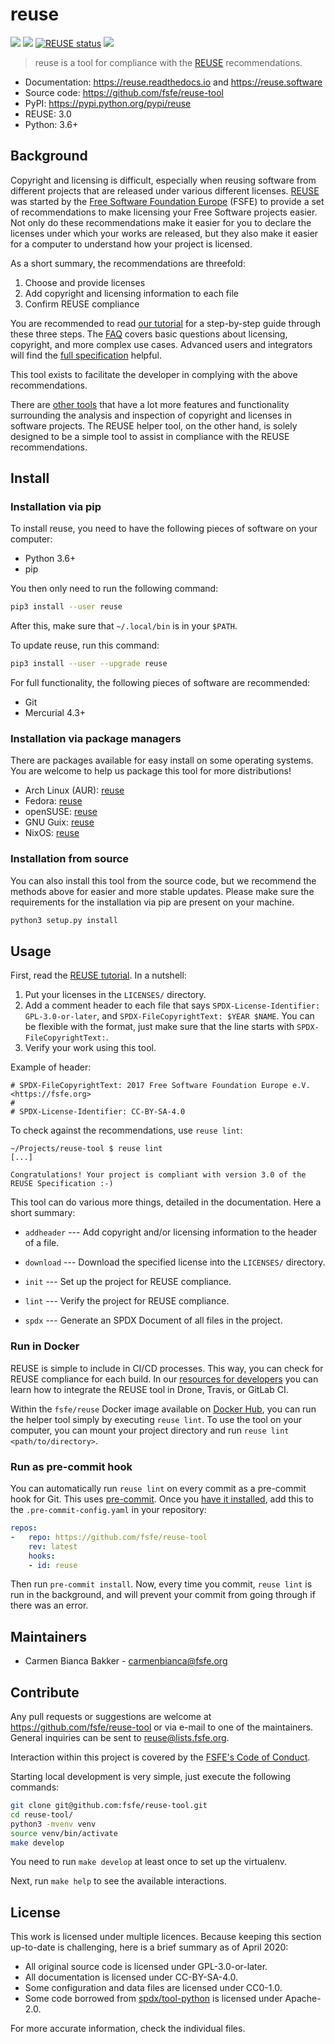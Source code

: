 <!--
SPDX-FileCopyrightText: 2017 Free Software Foundation Europe e.V. <https://fsfe.org>

SPDX-License-Identifier: CC-BY-SA-4.0
-->

# reuse

[![](https://img.shields.io/pypi/v/reuse.svg)](https://pypi.python.org/pypi/reuse)
[![](https://img.shields.io/pypi/pyversions/reuse.svg)](https://pypi.python.org/pypi/reuse)
[![REUSE status](https://api.reuse.software/badge/github.com/fsfe/reuse-tool)](https://api.reuse.software/info/github.com/fsfe/reuse-tool)
[![](https://img.shields.io/badge/readme_style-standard-brightgreen.svg)](https://github.com/RichardLitt/standard-readme)

> reuse is a tool for compliance with the [REUSE](https://reuse.software/)
> recommendations.

- Documentation: <https://reuse.readthedocs.io> and <https://reuse.software>
- Source code: <https://github.com/fsfe/reuse-tool>
- PyPI: <https://pypi.python.org/pypi/reuse>
- REUSE: 3.0
- Python: 3.6+

## Background

Copyright and licensing is difficult, especially when reusing software from
different projects that are released under various different licenses.
[REUSE](https://reuse.software) was started by the [Free Software Foundation
Europe](https://fsfe.org) (FSFE) to provide a set of recommendations to make
licensing your Free Software projects easier. Not only do these recommendations
make it easier for you to declare the licenses under which your works are
released, but they also make it easier for a computer to understand how your
project is licensed.

As a short summary, the recommendations are threefold:

1. Choose and provide licenses
2. Add copyright and licensing information to each file
3. Confirm REUSE compliance

You are recommended to read [our
tutorial](https://reuse.software/tutorial) for a step-by-step guide
through these three steps. The [FAQ](https://reuse.software/faq) covers
basic questions about licensing, copyright, and more complex use cases.
Advanced users and integrators will find the [full
specification](https://reuse.software/spec) helpful.

This tool exists to facilitate the developer in complying with the above
recommendations.

There are [other tools](https://reuse.software/comparison) that have a
lot more features and functionality surrounding the analysis and
inspection of copyright and licenses in software projects. The REUSE
helper tool, on the other hand, is solely designed to be a simple tool
to assist in compliance with the REUSE recommendations.

## Install

### Installation via pip

To install reuse, you need to have the following pieces of software on
your computer:

- Python 3.6+
- pip

You then only need to run the following command:

```bash
pip3 install --user reuse
```

After this, make sure that `~/.local/bin` is in your `$PATH`.

To update reuse, run this command:

```bash
pip3 install --user --upgrade reuse
```

For full functionality, the following pieces of software are recommended:

- Git
- Mercurial 4.3+

### Installation via package managers

There are packages available for easy install on some operating systems. You are
welcome to help us package this tool for more distributions!

* Arch Linux (AUR): [reuse](https://aur.archlinux.org/packages/reuse/)
* Fedora: [reuse](https://apps.fedoraproject.org/packages/reuse)
* openSUSE: [reuse](https://software.opensuse.org/package/reuse)
* GNU Guix: [reuse](https://guix.gnu.org/packages/reuse-0.5.0/)
* NixOS: [reuse](https://nixos.org/nixos/packages.html?attr=reuse)

### Installation from source

You can also install this tool from the source code, but we recommend the
methods above for easier and more stable updates. Please make sure the
requirements for the installation via pip are present on your machine.

```bash
python3 setup.py install
```

## Usage

First, read the [REUSE tutorial](https://reuse.software/tutorial/). In a
nutshell:

1. Put your licenses in the `LICENSES/` directory.
2. Add a comment header to each file that says `SPDX-License-Identifier:
   GPL-3.0-or-later`, and `SPDX-FileCopyrightText: $YEAR $NAME`. You can be
   flexible with the format, just make sure that the line starts with
   `SPDX-FileCopyrightText:`.
3. Verify your work using this tool.

Example of header:

```
# SPDX-FileCopyrightText: 2017 Free Software Foundation Europe e.V. <https://fsfe.org>
#
# SPDX-License-Identifier: CC-BY-SA-4.0
```

To check against the recommendations, use `reuse lint`:

```
~/Projects/reuse-tool $ reuse lint
[...]

Congratulations! Your project is compliant with version 3.0 of the REUSE Specification :-)
```

This tool can do various more things, detailed in the documentation. Here a
short summary:

- `addheader` --- Add copyright and/or licensing information to the header of a
  file.

- `download` --- Download the specified license into the `LICENSES/` directory.

- `init` --- Set up the project for REUSE compliance.

- `lint` --- Verify the project for REUSE compliance.

- `spdx` --- Generate an SPDX Document of all files in the project.

### Run in Docker

REUSE is simple to include in CI/CD processes. This way, you can check
for REUSE compliance for each build. In our [resources for
developers](https://reuse.software/dev/) you can learn how to integrate
the REUSE tool in Drone, Travis, or GitLab CI.

Within the `fsfe/reuse` Docker image available on [Docker
Hub](https://hub.docker.com/r/fsfe/reuse), you can run the helper tool
simply by executing `reuse lint`. To use the tool on your computer, you can
mount your project directory and run `reuse lint <path/to/directory>`.

### Run as pre-commit hook

You can automatically run `reuse lint` on every commit as a pre-commit hook for
Git. This uses [pre-commit](https://pre-commit.com/). Once you [have it
installed](https://pre-commit.com/#install), add this to the
`.pre-commit-config.yaml` in your repository:

```yaml
repos:
-   repo: https://github.com/fsfe/reuse-tool
    rev: latest
    hooks:
    - id: reuse
```

Then run `pre-commit install`. Now, every time you commit, `reuse lint` is run
in the background, and will prevent your commit from going through if there was
an error.

## Maintainers

-   Carmen Bianca Bakker - <carmenbianca@fsfe.org>

## Contribute

Any pull requests or suggestions are welcome at
<https://github.com/fsfe/reuse-tool> or via e-mail to one of the maintainers.
General inquiries can be sent to <reuse@lists.fsfe.org>.

Interaction within this project is covered by the [FSFE's Code of
Conduct](https://fsfe.org/about/codeofconduct).

Starting local development is very simple, just execute the following
commands:

```bash
git clone git@github.com:fsfe/reuse-tool.git
cd reuse-tool/
python3 -mvenv venv
source venv/bin/activate
make develop
```

You need to run `make develop` at least once to set up the virtualenv.

Next, run `make help` to see the available interactions.

## License

This work is licensed under multiple licences. Because keeping this section
up-to-date is challenging, here is a brief summary as of April 2020:

- All original source code is licensed under GPL-3.0-or-later.
- All documentation is licensed under CC-BY-SA-4.0.
- Some configuration and data files are licensed under CC0-1.0.
- Some code borrowed from
  [spdx/tool-python](https://github.com/spdx/tools-python) is licensed under
  Apache-2.0.

For more accurate information, check the individual files.
